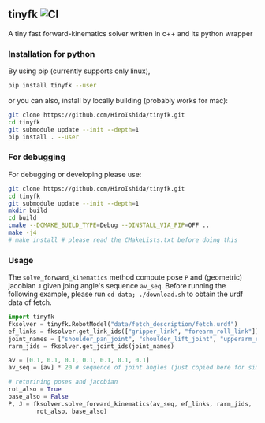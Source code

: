 ## tinyfk ![CI](https://github.com/HiroIshida/tinyfk/workflows/CI/badge.svg)
A tiny fast forward-kinematics solver written in c++ and its python wrapper

### Installation for python
By using pip (currently supports only linux),
```bash
pip install tinyfk --user
```
or you can also, install by locally building (probably works for mac):
```bash
git clone https://github.com/HiroIshida/tinyfk.git
cd tinyfk
git submodule update --init --depth=1
pip install . --user 
```

### For debugging
For debugging or developing please use: 
```bash
git clone https://github.com/HiroIshida/tinyfk.git
cd tinyfk
git submodule update --init --depth=1
mkdir build
cd build
cmake --DCMAKE_BUILD_TYPE=Debug --DINSTALL_VIA_PIP=OFF ..
make -j4
# make install # please read the CMakeLists.txt before doing this
```

### Usage 
The `solve_forward_kinematics` method compute pose `P` and (geometric) jacobian `J` given joing angle's sequence `av_seq`. Before running the following example, please run `cd data; ./download.sh` to obtain the urdf data of fetch.
```python
import tinyfk
fksolver = tinyfk.RobotModel("data/fetch_description/fetch.urdf")
ef_links = fksolver.get_link_ids(["gripper_link", "forearm_roll_link"])
joint_names = ["shoulder_pan_joint", "shoulder_lift_joint", "upperarm_roll_joint", "elbow_flex_joint", "forearm_roll_joint", "wrist_flex_joint", "wrist_roll_joint"]
rarm_jids = fksolver.get_joint_ids(joint_names)

av = [0.1, 0.1, 0.1, 0.1, 0.1, 0.1, 0.1] 
av_seq = [av] * 20 # sequence of joint angles (just copied here for simplicity)

# returining poses and jacobian 
rot_also = True
base_also = False
P, J = fksolver.solve_forward_kinematics(av_seq, ef_links, rarm_jids, 
        rot_also, base_also)
```



